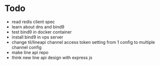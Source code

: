 # Todo
* read redis client spec
* learn about dns and bind9
* test bind9 in docker container
* install bind9 in vps server
* change til/lineapi channel access token setting from 1 config to multiple channel config
* make line api repo
* think new line api design with express js

